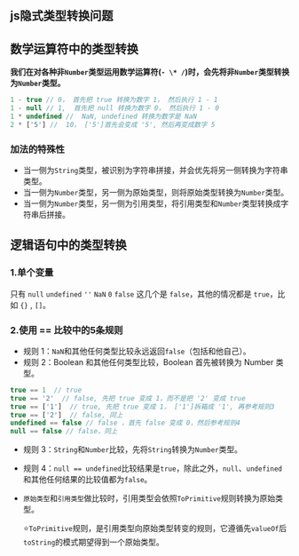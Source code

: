 ## js隐式类型转换问题

## 数学运算符中的类型转换

**我们在对各种非`Number`类型运用数学运算符(`- \* /`)时，会先将非`Number`类型转换为`Number`类型。**

```js
1 - true // 0， 首先把 true 转换为数字 1， 然后执行 1 - 1
1 - null // 1,  首先把 null 转换为数字 0， 然后执行 1 - 0
1 * undefined //  NaN, undefined 转换为数字是 NaN
2 * ['5'] //  10， ['5']首先会变成 '5', 然后再变成数字 5
```

### 加法的特殊性

- 当一侧为`String`类型，被识别为字符串拼接，并会优先将另一侧转换为字符串类型。
- 当一侧为`Number`类型，另一侧为原始类型，则将原始类型转换为`Number`类型。
- 当一侧为`Number`类型，另一侧为引用类型，将引用类型和`Number`类型转换成字符串后拼接。

## 逻辑语句中的类型转换

### 1.单个变量

只有 `null` `undefined` `''` `NaN` `0` `false` 这几个是 `false`，其他的情况都是 `true`，比如 `{}` , `[]`。

### 2.使用 == 比较中的5条规则

- 规则 1：`NaN`和其他任何类型比较永远返回`false`（包括和他自己）。
- 规则 2：Boolean 和其他任何类型比较，Boolean 首先被转换为 Number 类型。

```js
true == 1  // true 
true == '2'  // false, 先把 true 变成 1，而不是把 '2' 变成 true
true == ['1']  // true, 先把 true 变成 1， ['1']拆箱成 '1', 再参考规则3
true == ['2']  // false, 同上
undefined == false // false ，首先 false 变成 0，然后参考规则4
null == false // false，同上
```

- 规则 3：`String`和`Number`比较，先将`String`转换为`Number`类型。

- 规则 4：`null == undefined`比较结果是`true`，除此之外，`null`、`undefined`和其他任何结果的比较值都为`false`。

- `原始类型`和`引用类型`做比较时，引用类型会依照`ToPrimitive`规则转换为原始类型。

  ⭐️`ToPrimitive`规则，是引用类型向原始类型转变的规则，它遵循先`valueOf`后`toString`的模式期望得到一个原始类型。